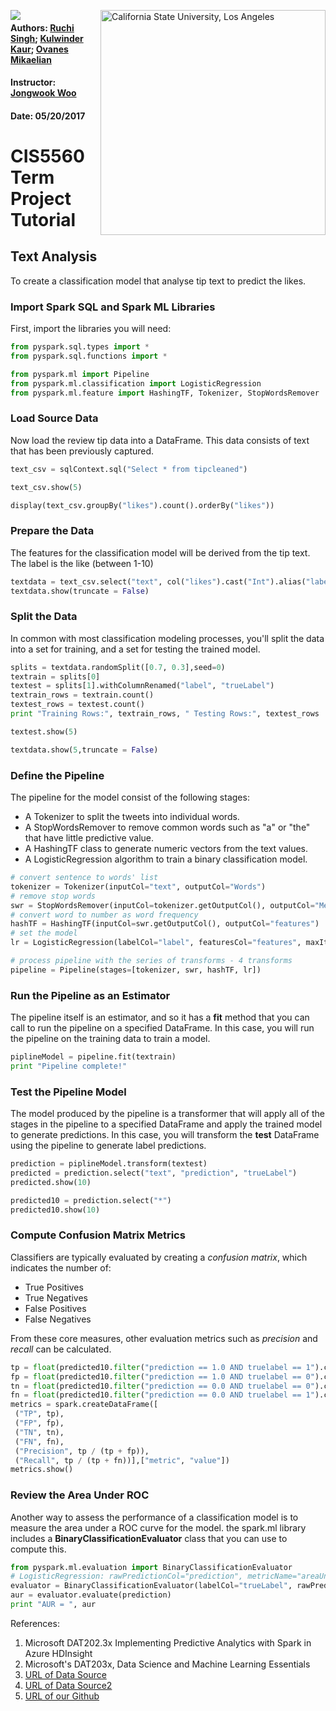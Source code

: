 
<a href="http://www.calstatela.edu/centers/hipic"><img align="left" src="https://avatars2.githubusercontent.com/u/4156894?v=3&s=100"><image/></a>
<img align="right" alt="California State University, Los Angeles" src="http://www.calstatela.edu/sites/default/files/groups/California%20State%20University%2C%20Los%20Angeles/master_logo_full_color_horizontal_centered.svg" style="width: 360px;"/>

#### Authors: [Ruchi Singh](https://www.linkedin.com/in/ruchi-singh-68015945/); [Kulwinder Kaur](https://www.linkedin.com/in/kulwinder-kaur-528a1b129/); [Ovanes Mikaelian](https://www.linkedin.com/in/hovik-mikaelian-93a257a3/)

#### Instructor: [Jongwook Woo](https://www.linkedin.com/in/jongwook-woo-7081a85)

#### Date: 05/20/2017

# CIS5560 Term Project Tutorial
## Text Analysis
To create a classification model that analyse tip text to predict the likes.
### Import Spark SQL and Spark ML Libraries

First, import the libraries you will need:


```python
from pyspark.sql.types import *
from pyspark.sql.functions import *

from pyspark.ml import Pipeline
from pyspark.ml.classification import LogisticRegression
from pyspark.ml.feature import HashingTF, Tokenizer, StopWordsRemover
```

### Load Source Data
Now load the review tip data into a DataFrame. This data consists of text that has been previously captured.


```python
text_csv = sqlContext.sql("Select * from tipcleaned")

text_csv.show(5)
```


```python
display(text_csv.groupBy("likes").count().orderBy("likes"))
```

### Prepare the Data
The features for the classification model will be derived from the tip text. The label is the like (between 1-10)


```python
textdata = text_csv.select("text", col("likes").cast("Int").alias("label"))
textdata.show(truncate = False)
```

### Split the Data
In common with most classification modeling processes, you'll split the data into a set for training, and a set for testing the trained model.


```python
splits = textdata.randomSplit([0.7, 0.3],seed=0)
textrain = splits[0]
textest = splits[1].withColumnRenamed("label", "trueLabel")
textrain_rows = textrain.count()
textest_rows = textest.count()
print "Training Rows:", textrain_rows, " Testing Rows:", textest_rows
```


```python
textest.show(5)
```


```python
textdata.show(5,truncate = False)
```

### Define the Pipeline
The pipeline for the model consist of the following stages:
- A Tokenizer to split the tweets into individual words.
- A StopWordsRemover to remove common words such as "a" or "the" that have little predictive value.
- A HashingTF class to generate numeric vectors from the text values.
- A LogisticRegression algorithm to train a binary classification model.


```python
# convert sentence to words' list
tokenizer = Tokenizer(inputCol="text", outputCol="Words")
# remove stop words
swr = StopWordsRemover(inputCol=tokenizer.getOutputCol(), outputCol="MeaningfulWords")
# convert word to number as word frequency
hashTF = HashingTF(inputCol=swr.getOutputCol(), outputCol="features")
# set the model
lr = LogisticRegression(labelCol="label", featuresCol="features", maxIter=10, regParam=0.01)

# process pipeline with the series of transforms - 4 transforms
pipeline = Pipeline(stages=[tokenizer, swr, hashTF, lr])
```

### Run the Pipeline as an Estimator
The pipeline itself is an estimator, and so it has a **fit** method that you can call to run the pipeline on a specified DataFrame. In this case, you will run the pipeline on the training data to train a model.


```python
piplineModel = pipeline.fit(textrain)
print "Pipeline complete!"
```

### Test the Pipeline Model
The model produced by the pipeline is a transformer that will apply all of the stages in the pipeline to a specified DataFrame and apply the trained model to generate predictions. In this case, you will transform the **test** DataFrame using the pipeline to generate label predictions.


```python
prediction = piplineModel.transform(textest)
predicted = prediction.select("text", "prediction", "trueLabel")
predicted.show(10)
```


```python
predicted10 = prediction.select("*")
predicted10.show(10)
```

### Compute Confusion Matrix Metrics
Classifiers are typically evaluated by creating a *confusion matrix*, which indicates the number of:
- True Positives
- True Negatives
- False Positives
- False Negatives

From these core measures, other evaluation metrics such as *precision* and *recall* can be calculated.


```python
tp = float(predicted10.filter("prediction == 1.0 AND truelabel == 1").count())
fp = float(predicted10.filter("prediction == 1.0 AND truelabel == 0").count())
tn = float(predicted10.filter("prediction == 0.0 AND truelabel == 0").count())
fn = float(predicted10.filter("prediction == 0.0 AND truelabel == 1").count())
metrics = spark.createDataFrame([
 ("TP", tp),
 ("FP", fp),
 ("TN", tn),
 ("FN", fn),
 ("Precision", tp / (tp + fp)),
 ("Recall", tp / (tp + fn))],["metric", "value"])
metrics.show()
```

### Review the Area Under ROC
Another way to assess the performance of a classification model is to measure the area under a ROC curve for the model. the spark.ml library includes a **BinaryClassificationEvaluator** class that you can use to compute this.


```python
from pyspark.ml.evaluation import BinaryClassificationEvaluator
# LogisticRegression: rawPredictionCol="prediction", metricName="areaUnderROC"
evaluator = BinaryClassificationEvaluator(labelCol="trueLabel", rawPredictionCol="prediction", metricName="areaUnderROC")
aur = evaluator.evaluate(prediction)
print "AUR = ", aur

```
References:
1. Microsoft DAT202.3x Implementing Predictive Analytics with Spark in Azure HDInsight 
1. Microsoft's DAT203x, Data Science and Machine Learning Essentials 
1. [URL of Data Source](https://s3.amazonaws.com/hipicdatasets/yelp_raw_fall_2016.csv)
1. [URL of Data Source2](https://www.yelp.com/dataset_challenge/dataset)
1. [URL of our  Github](https://github.com/rsingh26/DataScience/tree/master/MachineLearning)
